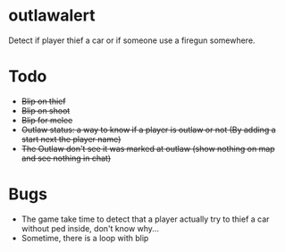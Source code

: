 # outlawalert
Detect if player thief a car or if someone use a firegun somewhere.

# Todo #

* ~~Blip on thief~~
* ~~Blip on shoot~~
* ~~Blip for melee~~
* ~~Outlaw status: a way to know if a player is outlaw or not (By adding a start next the player name)~~
* ~~The Outlaw don't see it was marked at outlaw (show nothing on map and see nothing in chat)~~


# Bugs #

* The game take time to detect that a player actually try to thief a car without ped inside, don't know why...
* Sometime, there is a loop with blip
